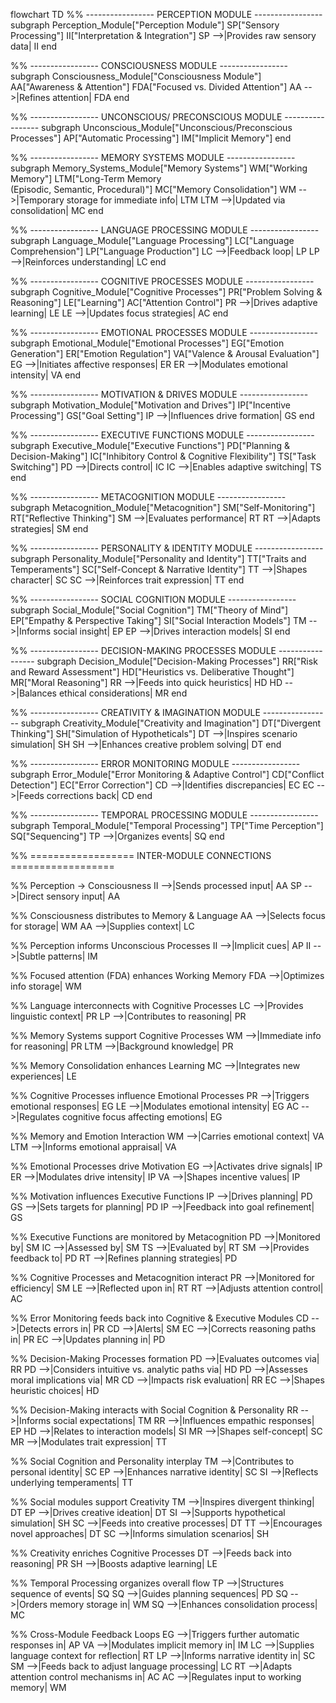 flowchart TD
  %% ----------------- PERCEPTION MODULE -----------------
  subgraph Perception_Module["Perception Module"]
    SP["Sensory Processing"]
    II["Interpretation & Integration"]
    SP -->|Provides raw sensory data| II
  end

  %% ----------------- CONSCIOUSNESS MODULE -----------------
  subgraph Consciousness_Module["Consciousness Module"]
    AA["Awareness & Attention"]
    FDA["Focused vs. Divided Attention"]
    AA -->|Refines attention| FDA
  end

  %% ----------------- UNCONSCIOUS/ PRECONSCIOUS MODULE -----------------
  subgraph Unconscious_Module["Unconscious/Preconscious Processes"]
    AP["Automatic Processing"]
    IM["Implicit Memory"]
  end

  %% ----------------- MEMORY SYSTEMS MODULE -----------------
  subgraph Memory_Systems_Module["Memory Systems"]
    WM["Working Memory"]
    LTM["Long-Term Memory<br/>(Episodic, Semantic, Procedural)"]
    MC["Memory Consolidation"]
    WM -->|Temporary storage for immediate info| LTM
    LTM -->|Updated via consolidation| MC
  end

  %% ----------------- LANGUAGE PROCESSING MODULE -----------------
  subgraph Language_Module["Language Processing"]
    LC["Language Comprehension"]
    LP["Language Production"]
    LC -->|Feedback loop| LP
    LP -->|Reinforces understanding| LC
  end

  %% ----------------- COGNITIVE PROCESSES MODULE -----------------
  subgraph Cognitive_Module["Cognitive Processes"]
    PR["Problem Solving & Reasoning"]
    LE["Learning"]
    AC["Attention Control"]
    PR -->|Drives adaptive learning| LE
    LE -->|Updates focus strategies| AC
  end

  %% ----------------- EMOTIONAL PROCESSES MODULE -----------------
  subgraph Emotional_Module["Emotional Processes"]
    EG["Emotion Generation"]
    ER["Emotion Regulation"]
    VA["Valence & Arousal Evaluation"]
    EG -->|Initiates affective responses| ER
    ER -->|Modulates emotional intensity| VA
  end

  %% ----------------- MOTIVATION & DRIVES MODULE -----------------
  subgraph Motivation_Module["Motivation and Drives"]
    IP["Incentive Processing"]
    GS["Goal Setting"]
    IP -->|Influences drive formation| GS
  end

  %% ----------------- EXECUTIVE FUNCTIONS MODULE -----------------
  subgraph Executive_Module["Executive Functions"]
    PD["Planning & Decision-Making"]
    IC["Inhibitory Control & Cognitive Flexibility"]
    TS["Task Switching"]
    PD -->|Directs control| IC
    IC -->|Enables adaptive switching| TS
  end

  %% ----------------- METACOGNITION MODULE -----------------
  subgraph Metacognition_Module["Metacognition"]
    SM["Self-Monitoring"]
    RT["Reflective Thinking"]
    SM -->|Evaluates performance| RT
    RT -->|Adapts strategies| SM
  end

  %% ----------------- PERSONALITY & IDENTITY MODULE -----------------
  subgraph Personality_Module["Personality and Identity"]
    TT["Traits and Temperaments"]
    SC["Self-Concept & Narrative Identity"]
    TT -->|Shapes character| SC
    SC -->|Reinforces trait expression| TT
  end

  %% ----------------- SOCIAL COGNITION MODULE -----------------
  subgraph Social_Module["Social Cognition"]
    TM["Theory of Mind"]
    EP["Empathy & Perspective Taking"]
    SI["Social Interaction Models"]
    TM -->|Informs social insight| EP
    EP -->|Drives interaction models| SI
  end

  %% ----------------- DECISION-MAKING PROCESSES MODULE -----------------
  subgraph Decision_Module["Decision-Making Processes"]
    RR["Risk and Reward Assessment"]
    HD["Heuristics vs. Deliberative Thought"]
    MR["Moral Reasoning"]
    RR -->|Feeds into quick heuristics| HD
    HD -->|Balances ethical considerations| MR
  end

  %% ----------------- CREATIVITY & IMAGINATION MODULE -----------------
  subgraph Creativity_Module["Creativity and Imagination"]
    DT["Divergent Thinking"]
    SH["Simulation of Hypotheticals"]
    DT -->|Inspires scenario simulation| SH
    SH -->|Enhances creative problem solving| DT
  end

  %% ----------------- ERROR MONITORING MODULE -----------------
  subgraph Error_Module["Error Monitoring & Adaptive Control"]
    CD["Conflict Detection"]
    EC["Error Correction"]
    CD -->|Identifies discrepancies| EC
    EC -->|Feeds corrections back| CD
  end

  %% ----------------- TEMPORAL PROCESSING MODULE -----------------
  subgraph Temporal_Module["Temporal Processing"]
    TP["Time Perception"]
    SQ["Sequencing"]
    TP -->|Organizes events| SQ
  end

  %% ================== INTER-MODULE CONNECTIONS ==================

  %% Perception -> Consciousness
  II -->|Sends processed input| AA
  SP -->|Direct sensory input| AA

  %% Consciousness distributes to Memory & Language
  AA -->|Selects focus for storage| WM
  AA -->|Supplies context| LC

  %% Perception informs Unconscious Processes
  II -->|Implicit cues| AP
  II -->|Subtle patterns| IM

  %% Focused attention (FDA) enhances Working Memory
  FDA -->|Optimizes info storage| WM

  %% Language interconnects with Cognitive Processes
  LC -->|Provides linguistic context| PR
  LP -->|Contributes to reasoning| PR

  %% Memory Systems support Cognitive Processes
  WM -->|Immediate info for reasoning| PR
  LTM -->|Background knowledge| PR

  %% Memory Consolidation enhances Learning
  MC -->|Integrates new experiences| LE

  %% Cognitive Processes influence Emotional Processes
  PR -->|Triggers emotional responses| EG
  LE -->|Modulates emotional intensity| EG
  AC -->|Regulates cognitive focus affecting emotions| EG

  %% Memory and Emotion Interaction
  WM -->|Carries emotional context| VA
  LTM -->|Informs emotional appraisal| VA

  %% Emotional Processes drive Motivation
  EG -->|Activates drive signals| IP
  ER -->|Modulates drive intensity| IP
  VA -->|Shapes incentive values| IP

  %% Motivation influences Executive Functions
  IP -->|Drives planning| PD
  GS -->|Sets targets for planning| PD
  IP -->|Feedback into goal refinement| GS

  %% Executive Functions are monitored by Metacognition
  PD -->|Monitored by| SM
  IC -->|Assessed by| SM
  TS -->|Evaluated by| RT
  SM -->|Provides feedback to| PD
  RT -->|Refines planning strategies| PD

  %% Cognitive Processes and Metacognition interact
  PR -->|Monitored for efficiency| SM
  LE -->|Reflected upon in| RT
  RT -->|Adjusts attention control| AC

  %% Error Monitoring feeds back into Cognitive & Executive Modules
  CD -->|Detects errors in| PR
  CD -->|Alerts| SM
  EC -->|Corrects reasoning paths in| PR
  EC -->|Updates planning in| PD

  %% Decision-Making Processes formation
  PD -->|Evaluates outcomes via| RR
  PD -->|Considers intuitive vs. analytic paths via| HD
  PD -->|Assesses moral implications via| MR
  CD -->|Impacts risk evaluation| RR
  EC -->|Shapes heuristic choices| HD

  %% Decision-Making interacts with Social Cognition & Personality
  RR -->|Informs social expectations| TM
  RR -->|Influences empathic responses| EP
  HD -->|Relates to interaction models| SI
  MR -->|Shapes self-concept| SC
  MR -->|Modulates trait expression| TT

  %% Social Cognition and Personality interplay
  TM -->|Contributes to personal identity| SC
  EP -->|Enhances narrative identity| SC
  SI -->|Reflects underlying temperaments| TT

  %% Social modules support Creativity
  TM -->|Inspires divergent thinking| DT
  EP -->|Drives creative ideation| DT
  SI -->|Supports hypothetical simulation| SH
  SC -->|Feeds into creative processes| DT
  TT -->|Encourages novel approaches| DT
  SC -->|Informs simulation scenarios| SH

  %% Creativity enriches Cognitive Processes
  DT -->|Feeds back into reasoning| PR
  SH -->|Boosts adaptive learning| LE

  %% Temporal Processing organizes overall flow
  TP -->|Structures sequence of events| SQ
  SQ -->|Guides planning sequences| PD
  SQ -->|Orders memory storage in| WM
  SQ -->|Enhances consolidation process| MC

  %% Cross-Module Feedback Loops
  EG -->|Triggers further automatic responses in| AP
  VA -->|Modulates implicit memory in| IM
  LC -->|Supplies language context for reflection| RT
  LP -->|Informs narrative identity in| SC
  SM -->|Feeds back to adjust language processing| LC
  RT -->|Adapts attention control mechanisms in| AC
  AC -->|Regulates input to working memory| WM